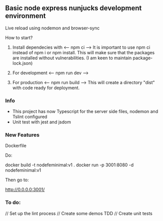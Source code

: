 
## Basic node express nunjucks development environment

Live reload using nodemon and browser-sync

How to start? 
1. Install dependecies with <-- npm ci --> It is important to use npm ci instead of npm i or npm install. This will make sure that the packages are installed without vulnerabilities. (I am keen to maintain package-lock.json)

2. For development <-- npm run dev -->

3. For production <-- npm run build  -->  This will create a directory "dist" with code ready for deployment.

### Info
- This project has now Typescript for the server side files, nodemon and Tslint configured
- Unit test with jest and jsdom

### New Features
Dockerfile 

Do:

docker build -t nodefeminimal:v1  .
docker run -p 3001:8080 -d nodefeminimal:v1

Then go to:

http://0.0.0.0:3001/

### To do:


// Set up the lint process
// Create some demos TDD 
// Create unit tests